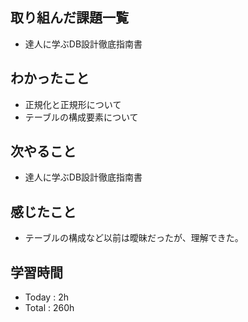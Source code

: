 ## 取り組んだ課題一覧
- 達人に学ぶDB設計徹底指南書
## わかったこと
  - 正規化と正規形について
  - テーブルの構成要素について
## 次やること
  - 達人に学ぶDB設計徹底指南書
## 感じたこと
- テーブルの構成など以前は曖昧だったが、理解できた。
## 学習時間
  - Today : 2h
  - Total : 260h
